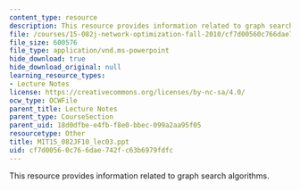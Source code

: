 ```yaml
---
content_type: resource
description: This resource provides information related to graph search algorithms.
file: /courses/15-082j-network-optimization-fall-2010/cf7d00560c766dae742fc63b6979fdfc_MIT15_082JF10_lec03.ppt
file_size: 600576
file_type: application/vnd.ms-powerpoint
hide_download: true
hide_download_original: null
learning_resource_types:
- Lecture Notes
license: https://creativecommons.org/licenses/by-nc-sa/4.0/
ocw_type: OCWFile
parent_title: Lecture Notes
parent_type: CourseSection
parent_uid: 18d0dfbe-e4fb-f8e0-bbec-099a2aa95f05
resourcetype: Other
title: MIT15_082JF10_lec03.ppt
uid: cf7d0056-0c76-6dae-742f-c63b6979fdfc
---
```

This resource provides information related to graph search algorithms.